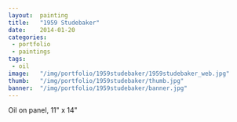 ```yaml
---
layout:  painting
title:   "1959 Studebaker"
date:    2014-01-20
categories:
 - portfolio
 - paintings
tags:
 - oil
image:   "/img/portfolio/1959studebaker/1959studebaker_web.jpg"
thumb:   "/img/portfolio/1959studebaker/thumb.jpg"
banner:  "/img/portfolio/1959studebaker/banner.jpg"
---
```


Oil on panel, 11" x 14"